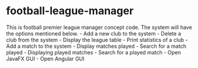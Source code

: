 # football-league-manager
This is football premier league manager concept code. The system will have the options mentioned below.
    - Add a new club to the system
    - Delete a club from the system
    - Display the league table
    - Print statistics of a club
    - Add a match to the system
    - Display matches played
    - Search for a match played
    - Displaying played matches
    - Search for a played match
    - Open JavaFX GUI
    - Open Angular GUI
    


    
